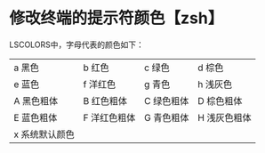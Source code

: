 # **修改终端的提示符颜色【zsh】**

LSCOLORS中，字母代表的颜色如下：

|            |              |            |              |
| ---- | ---- | ---- | ---- |
| a 黑色     | b 红色       | c 绿色     | d 棕色       |
| e 蓝色     | f 洋红色     |g 青色     | h 浅灰色     |
|  A 黑色粗体 | B 红色粗体   | C 绿色粗体     | D 棕色粗体 |
| E 蓝色粗体 | F 洋红色粗体 | G 青色粗体 | H 浅灰色粗体  |
| x 系统默认颜色 ||||
